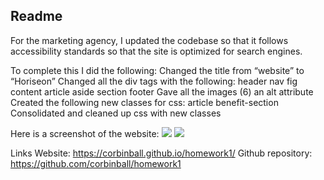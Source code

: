 ## Readme ##

For the marketing agency,
I updated the codebase so that it follows accessibility standards so that the site is optimized for search engines.
 
To complete this I did the following:
Changed the title from “website” to “Horiseon”
Changed all the div tags with the following:
header
nav
fig
content
article
aside
section
footer
Gave all the images (6) an alt attribute
Created the following new classes for css:
article
benefit-section
Consolidated and cleaned up css with new classes
 
Here is a screenshot of the website:
  <image src="C:\Users\Corbin\homework1-1\Screenshot.png" />
  <image src="C:\Users\Corbin\homework1-1\screenshot2.PNG" />

 
Links
Website: https://corbinball.github.io/homework1/
Github repository: https://github.com/corbinball/homework1
 
